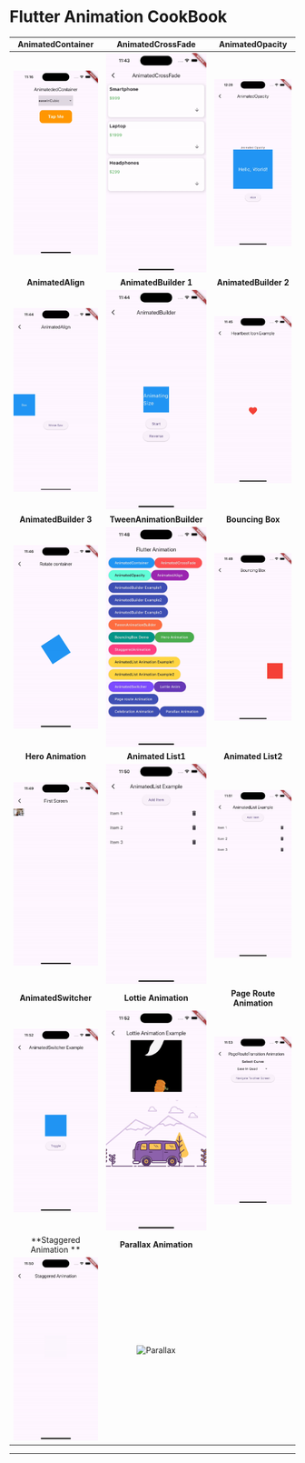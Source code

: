 # Flutter Animation CookBook

| **AnimatedContainer** | **AnimatedCrossFade** | **AnimatedOpacity** |
|:----------------------:|:--------------------:|:------------------:|
| ![AnimatedContainer](https://github.com/sanjaydraws/Flutter-animation-cookbook/blob/main/screenshots/animated_container.gif) | ![AnimatedCrossFade](https://github.com/sanjaydraws/Flutter-animation-cookbook/blob/main/screenshots/animated_cross_fade.gif) | ![AnimatedOpacity](https://github.com/sanjaydraws/Flutter-animation-cookbook/blob/main/screenshots/animated_opcity_anim.gif) |
| **AnimatedAlign**      | **AnimatedBuilder 1** | **AnimatedBuilder 2** |
| ![AnimatedAlign 2](https://github.com/sanjaydraws/Flutter-animation-cookbook/blob/main/screenshots/animated_align.gif) | ![AnimatedBuilder 1](https://github.com/sanjaydraws/Flutter-animation-cookbook/blob/main/screenshots/animated_builder1.gif) | ![AnimatedBuilder 2](https://github.com/sanjaydraws/Flutter-animation-cookbook/blob/main/screenshots/animated_builder2.gif) |
| **AnimatedBuilder 3** | **TweenAnimationBuilder** | **Bouncing Box** |
| ![AnimatedBuilder 3](https://github.com/sanjaydraws/Flutter-animation-cookbook/blob/main/screenshots/animated_builder3.gif) | ![TweenAnimation](https://github.com/sanjaydraws/Flutter-animation-cookbook/blob/main/screenshots/tween_animation.gif) | ![Bouncing Box](https://github.com/sanjaydraws/Flutter-animation-cookbook/blob/main/screenshots/bouncing_box.gif) |
| **Hero Animation**     | **Animated List1** | **Animated List2** |
| ![Hero Animation](https://github.com/sanjaydraws/Flutter-animation-cookbook/blob/main/screenshots/hero_animationgif.gif) | ![Animated List](https://github.com/sanjaydraws/Flutter-animation-cookbook/blob/main/screenshots/animated_list_anim1.gif) |  ![Animated List](https://github.com/sanjaydraws/Flutter-animation-cookbook/blob/main/screenshots/animated_list_anim2.gif) |
| **AnimatedSwitcher**   | **Lottie Animation** | **Page Route Animation** |
| ![AnimatedSwitcher](https://github.com/sanjaydraws/Flutter-animation-cookbook/blob/main/screenshots/animated_switcher.gif) | ![Lottie Animation](https://github.com/sanjaydraws/Flutter-animation-cookbook/blob/main/screenshots/lottie_anim.gif) | ![Page Route](https://github.com/sanjaydraws/Flutter-animation-cookbook/blob/main/screenshots/page_route_anim.gif) |
|  **Staggered Animation ** | **Parallax Animation** |                     |
| ![Parallax](https://github.com/sanjaydraws/Flutter-animation-cookbook/blob/main/screenshots/staggered_anim.gif)  | ![Parallax](https://github.com/sanjaydraws/Flutter-animation-cookbook/blob/main/screenshots/parallax_anim.gif)  |                    |

---
